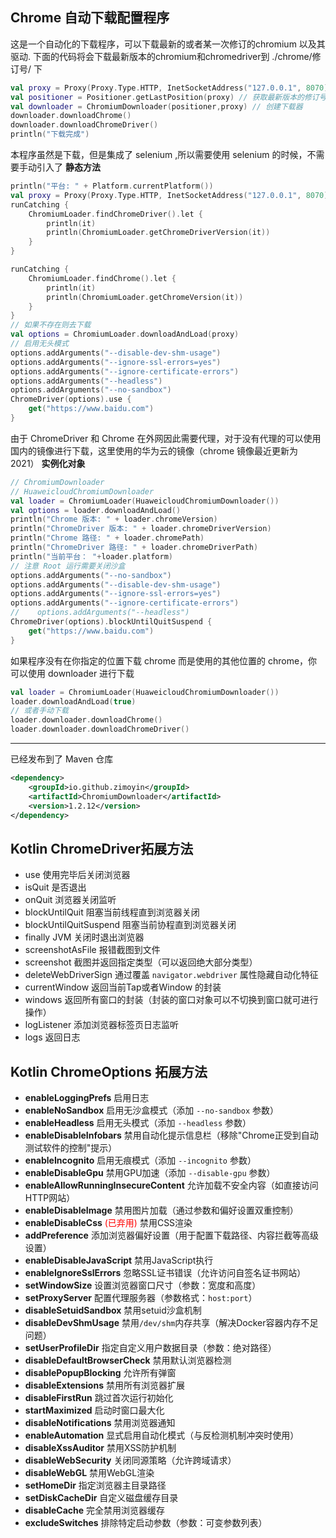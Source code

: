 ## Chrome 自动下载配置程序

这是一个自动化的下载程序，可以下载最新的或者某一次修订的chromium 以及其驱动.
下面的代码将会下载最新版本的chromium和chromedriver到 ./chrome/修订号/ 下
```kotlin
val proxy = Proxy(Proxy.Type.HTTP, InetSocketAddress("127.0.0.1", 8070))
val positioner = Positioner.getLastPosition(proxy) // 获取最新版本的修订号
val downloader = ChromiumDownloader(positioner,proxy) // 创建下载器
downloader.downloadChrome()
downloader.downloadChromeDriver()
println("下载完成")
```
本程序虽然是下载，但是集成了 selenium ,所以需要使用 selenium 的时候，不需要手动引入了
**静态方法**
```kotlin
println("平台: " + Platform.currentPlatform())
val proxy = Proxy(Proxy.Type.HTTP, InetSocketAddress("127.0.0.1", 8070))
runCatching {
    ChromiumLoader.findChromeDriver().let {
        println(it)
        println(ChromiumLoader.getChromeDriverVersion(it))
    }
}

runCatching {
    ChromiumLoader.findChrome().let {
        println(it)
        println(ChromiumLoader.getChromeVersion(it))
    }
}
// 如果不存在则去下载
val options = ChromiumLoader.downloadAndLoad(proxy)
// 启用无头模式
options.addArguments("--disable-dev-shm-usage")
options.addArguments("--ignore-ssl-errors=yes")
options.addArguments("--ignore-certificate-errors")
options.addArguments("--headless")
options.addArguments("--no-sandbox")
ChromeDriver(options).use {
    get("https://www.baidu.com")
}
```
由于 ChromeDriver 和 Chrome 在外网因此需要代理，对于没有代理的可以使用国内的镜像进行下载，这里使用的华为云的镜像（chrome 镜像最近更新为 2021）
**实例化对象**
```kotlin
// ChromiumDownloader
// HuaweicloudChromiumDownloader
val loader = ChromiumLoader(HuaweicloudChromiumDownloader())
val options = loader.downloadAndLoad()
println("Chrome 版本: " + loader.chromeVersion)
println("ChromeDriver 版本: " + loader.chromeDriverVersion)
println("Chrome 路径: " + loader.chromePath)
println("ChromeDriver 路径: " + loader.chromeDriverPath)
println("当前平台： "+loader.platform)
// 注意 Root 运行需要关闭沙盒
options.addArguments("--no-sandbox")
options.addArguments("--disable-dev-shm-usage")
options.addArguments("--ignore-ssl-errors=yes")
options.addArguments("--ignore-certificate-errors")
//    options.addArguments("--headless")
ChromeDriver(options).blockUntilQuitSuspend {
    get("https://www.baidu.com")
}
```

如果程序没有在你指定的位置下载 chrome 而是使用的其他位置的 chrome，你可以使用 downloader 进行下载
```kotlin
val loader = ChromiumLoader(HuaweicloudChromiumDownloader())
loader.downloadAndLoad(true)
// 或者手动下载
loader.downloader.downloadChrome()
loader.downloader.downloadChromeDriver()
```
---- 
已经发布到了 Maven 仓库
```xml
<dependency>
    <groupId>io.github.zimoyin</groupId>
    <artifactId>ChromiumDownloader</artifactId>
    <version>1.2.12</version>
</dependency>
```

## Kotlin ChromeDriver拓展方法
* use 使用完毕后关闭浏览器
* isQuit 是否退出
* onQuit 浏览器关闭监听
* blockUntilQuit 阻塞当前线程直到浏览器关闭
* blockUntilQuitSuspend 阻塞当前协程直到浏览器关闭
* finally JVM 关闭时退出浏览器
* screenshotAsFile 报错截图到文件
* screenshot 截图并返回指定类型（可以返回绝大部分类型）
* deleteWebDriverSign 通过覆盖 `navigator.webdriver` 属性隐藏自动化特征
* currentWindow 返回当前Tap或者Window 的封装
* windows 返回所有窗口的封装（封装的窗口对象可以不切换到窗口就可进行操作）
* logListener 添加浏览器标签页日志监听
* logs 返回日志

## Kotlin ChromeOptions 拓展方法
* **enableLoggingPrefs** 启用日志
* **enableNoSandbox** 启用无沙盒模式（添加 `--no-sandbox` 参数）
* **enableHeadless** 启用无头模式（添加 `--headless` 参数）
* **enableDisableInfobars** 禁用自动化提示信息栏（移除"Chrome正受到自动测试软件的控制"提示）
* **enableIncognito** 启用无痕模式（添加 `--incognito` 参数）
* **enableDisableGpu** 禁用GPU加速（添加 `--disable-gpu` 参数）
* **enableAllowRunningInsecureContent** 允许加载不安全内容（如直接访问HTTP网站）
* **enableDisableImage** 禁用图片加载（通过参数和偏好设置双重控制）
* **enableDisableCss** <span style="color:red">(已弃用)</span> 禁用CSS渲染
* **addPreference** 添加浏览器偏好设置（用于配置下载路径、内容拦截等高级设置）
* **enableDisableJavaScript** 禁用JavaScript执行
* **enableIgnoreSslErrors** 忽略SSL证书错误（允许访问自签名证书网站）
* **setWindowSize** 设置浏览器窗口尺寸（参数：宽度和高度）
* **setProxyServer** 配置代理服务器（参数格式：`host:port`）
* **disableSetuidSandbox** 禁用setuid沙盒机制
* **disableDevShmUsage** 禁用`/dev/shm`内存共享（解决Docker容器内存不足问题）
* **setUserProfileDir** 指定自定义用户数据目录（参数：绝对路径）
* **disableDefaultBrowserCheck** 禁用默认浏览器检测
* **disablePopupBlocking** 允许所有弹窗
* **disableExtensions** 禁用所有浏览器扩展
* **disableFirstRun** 跳过首次运行初始化
* **startMaximized** 启动时窗口最大化
* **disableNotifications** 禁用浏览器通知
* **enableAutomation** 显式启用自动化模式（与反检测机制冲突时使用）
* **disableXssAuditor** 禁用XSS防护机制
* **disableWebSecurity** 关闭同源策略（允许跨域请求）
* **disableWebGL** 禁用WebGL渲染
* **setHomeDir** 指定浏览器主目录路径
* **setDiskCacheDir** 自定义磁盘缓存目录
* **disableCache** 完全禁用浏览器缓存
* **excludeSwitches** 排除特定启动参数（参数：可变参数列表）